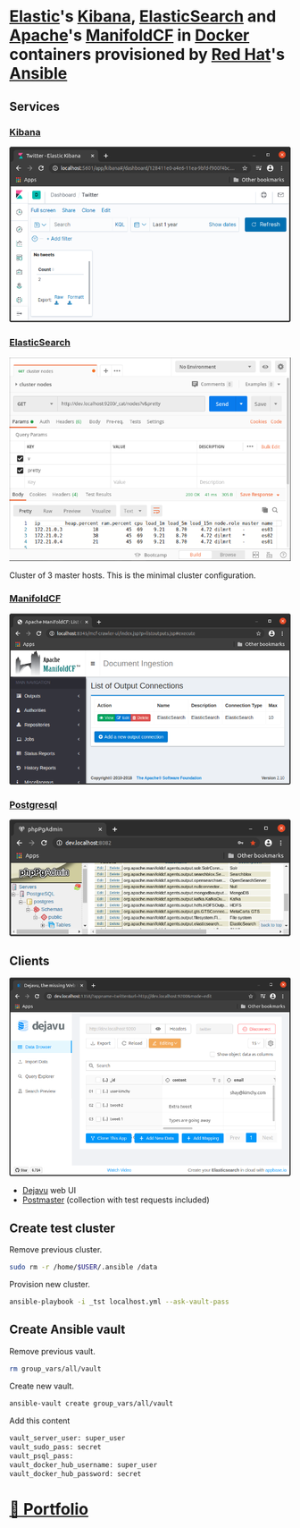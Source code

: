 # [Elastic](http://elastic.co)'s [Kibana](http://elastic.co/kibana), [ElasticSearch](http://elastic.co/elasticsearch) and [Apache](http://apache.org)'s [ManifoldCF](http://manifoldcf.apache.org) in [Docker](http://docker.com) containers provisioned by [Red Hat](http://redhat.com)'s [Ansible](http://ansible.com)

## Services

### [Kibana](http://elastic.co/kibana)

![kibana](./docs/kibana.png?raw=true "kibana")

### [ElasticSearch](http://elastic.co/elasticsearch)

![cluster](./docs/postman.png?raw=true "cluster")

Cluster of 3 master hosts. This is the minimal cluster configuration.

### [ManifoldCF](http://manifoldcf.apache.org)

![manifoldcf](./docs/manifoldcf.png?raw=true "manifoldcf")

### [Postgresql](http://postgresql.org)

![phppgadmin](./docs/phppgadmin.png?raw=true "phppgadmin")

## Clients

![dejavu](./docs/dejavu.png?raw=true "dejavu")

* [Dejavu](http://opensource.appbase.io/dejavu) web UI
* [Postmaster](http://postman.com) (collection with test requests included)

## Create test cluster

Remove previous cluster.

```sh
sudo rm -r /home/$USER/.ansible /data
```

Provision new cluster.

```sh
ansible-playbook -i _tst localhost.yml --ask-vault-pass
```

## Create Ansible vault

Remove previous vault.

```sh
rm group_vars/all/vault
```

Create new vault.

```sh
ansible-vault create group_vars/all/vault
```

Add this content

```
vault_server_user: super_user
vault_sudo_pass: secret
vault_psql_pass: 
vault_docker_hub_username: super_user
vault_docker_hub_password: secret
```

# [📁 Portfolio](http://github.com/noud/portfolio#portfolio-repositories-index)